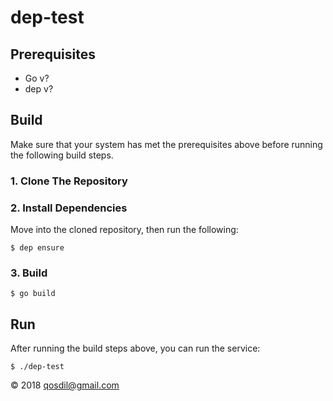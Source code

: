 # dep-test
## Prerequisites
* Go v?
* dep v?

## Build

Make sure that your system has met the prerequisites above before running the following build steps.

### 1. Clone The Repository
### 2. Install Dependencies

Move into the cloned repository, then run the following:

	$ dep ensure
	
### 3. Build
	$ go build
	
## Run

After running the build steps above, you can run the service:

	$ ./dep-test

&copy; 2018 [qosdil@gmail.com](mailto://qosdil@gmail.com)